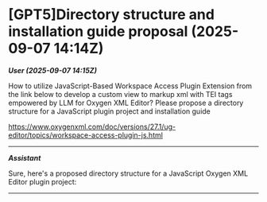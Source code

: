 <!-- Generated by SpecStory -->

# [GPT5]Directory structure and installation guide proposal (2025-09-07 14:14Z)

_**User (2025-09-07 14:15Z)**_

How to utilize JavaScript-Based Workspace Access Plugin Extension from the link below to develop a custom view to markup xml with TEI tags empowered by LLM for Oxygen XML Editor? Please propose a directory structure for a JavaScript plugin project and installation guide

https://www.oxygenxml.com/doc/versions/27.1/ug-editor/topics/workspace-access-plugin-js.html

---

_**Assistant**_

Sure, here's a proposed directory structure for a JavaScript Oxygen XML Editor plugin project:




---

